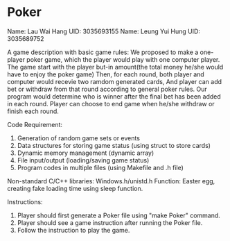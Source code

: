 # Poker
Name: Lau Wai Hang  UID: 3035693155
Name: Leung Yui Hung  UID: 3035689752

A game description with basic game rules:
We proposed to make a one-player poker game, which the player would play with one computer player.
The game start with the player but-in amount(the total money he/she would have to enjoy the poker game)
Then, for each round, both player and computer would recevie two ramdom generated cards,
And player can add bet or withdraw from that round according to general poker rules.
Our program would determine who is winner after the final bet has been added in each round.
Player can choose to end game when he/she withdraw or finish each round.

Code Requirement:

1. Generation of random game sets or events
2. Data structures for storing game status (using struct to store cards)
3. Dynamic memory management (dynamic array)
4. File input/output (loading/saving game status)
5. Program codes in multiple files (using Makefile and .h file)

Non-standard C/C++ libraries:
  Windows.h/unistd.h
  Function: Easter egg, creating fake loading time using sleep function.

Instructions:

1. Player should first generate a Poker file using "make Poker" command.
2. Player should see a game instruction after running the Poker file.
3. Follow the instruction to play the game.
